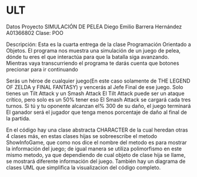 # ULT
Datos Proyecto SIMULACIÓN DE PELEA Diego Emilio Barrera Hernández A01366802 Clase: POO

Descripción: 
Esta es la cuarta entrega de la clase Programación Orientado a Objetos. 
El programa nos muestra una simulación de un juego de pelea, dónde tu eres el que interactúa para que la batalla siga avanzando. 
Mientras vaya transcurriendo el programa te darás cuenta que botones precionar para ir continuando

Serás un héroe de cualquier juego(En este caso solamente de THE LEGEND OF ZELDA y FINAL FANTASY) y vencerás al Jefe Final de ese juego. 
Solo tienes un Tilt Attack y un Smash Attack
El Tilt Attack puede ser un ataque crítico, pero solo es un 50% tener eso 
El Smash Attack se cargará cada tres turnos.
Si tú y tu oponente alcanzan el% 300 de su daño, el juego terminará 
El ganador será el jugador que tenga menos porcentaje de daño al final de la partida.

En el código hay una clase abstracta CHARACTER de la cual heredan otras 4 clases más, en estas clases hijas se sobreescribe el metodo 
ShowInfoGame, que como nos dice el nombre del metodo es para mostrar la información del juego; de igual manera se utiliza polimorfismo 
en este mismo metodo, ya que dependiendo de cual objeto de clase hija se llame, se mostrará diferente información del juego. 
También hay un diagrama de clases UML que simplifica la visualizacion del código completo.
